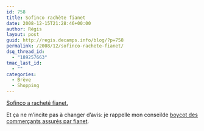 ```yaml
---
id: 758
title: Sofinco rachète fianet
date: 2008-12-15T21:28:46+00:00
author: Régis
layout: post
guid: http://regis.decamps.info/blog/?p=758
permalink: /2008/12/sofinco-rachete-fianet/
dsq_thread_id:
  - "189257663"
tmac_last_id:
  - ""
categories:
  - Brève
  - Shopping
---
```

[Sofinco a racheté fianet.](http://http://www.ecommercemag.fr/xml/Breves/2008/09/26230/Sofinco-achete-100-du-capital-de-Fia-Net/)

Et ça ne m’incite pas à changer d’avis: je rappelle mon conseilde [boycot des commerçants assurés par fianet](http://regis.decamps.info/blog/2008/05/a-quoi-sert-fia-net-exactement/).
